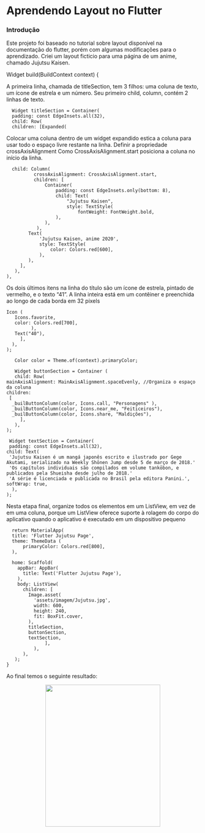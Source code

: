 # Aprendendo Layout no Flutter


### Introdução

Este projeto foi baseado no tutorial sobre layout disponível na documentação do flutter, porém com algumas modificações para o aprendizado. 
Criei um layout ficticio para uma página de um anime, chamado Jujutsu Kaisen.


Widget build(BuildContext context) { 

A primeira linha, chamada de titleSection, tem 3 filhos: uma coluna de texto, um ícone de estrela e um número. 
Seu primeiro child, column, contém 2 linhas de texto.

      Widget titleSection = Container(
      padding: const EdgeInsets.all(32),
      child: Row(
      children: [Expanded(         

Colocar uma coluna dentro de um widget expandido estica a coluna para usar todo o espaço livre restante na linha. Definir a propriedade crossAxisAlignment 
Como CrossAxisAlignment.start posiciona a coluna no início da linha.         
		  
      child: Column(
              crossAxisAlignment: CrossAxisAlignment.start, 
              children: [
                  Container(
                      padding: const EdgeInsets.only(bottom: 8),
                      child: Text(
                          "Jujutsu Kaisen",
                          style: TextStyle(
                              fontWeight: FontWeight.bold,
                      ),
                  ),
               ),
            Text(
                'Jujutsu Kaisen, anime 2020',
                style: TextStyle(
                    color: Colors.red[600],
                ),
            ),
         ],
       ),
    ),    
    
    
 Os dois últimos itens na linha do título são um ícone de estrela, pintado de vermelho, e o texto “41”. 
 A linha inteira está em um contêiner e preenchida ao longo de cada borda em 32 pixels
        
	Icon (
       Icons.favorite,
       color: Colors.red[700],
             ),
       Text("40"),   
         ],
      ),
    );  

       Color color = Theme.of(context).primaryColor;

       Widget buttonSection = Container (
       child: Row(
    mainAxisAlignment: MainAxisAlignment.spaceEvenly, //Organiza o espaço da coluna
    children: 
     [
      _builButtonColumn(color, Icons.call, "Personagens" ),
      _builButtonColumn(color, Icons.near_me, "Feiticeiros"),
      _builButtonColumn(color, Icons.share, "Maldições"),
         ],
       ),
    );

     Widget textSection = Container(
     padding: const EdgeInsets.all(32),
    child: Text(  
     'Jujutsu Kaisen é um mangá japonês escrito e ilustrado por Gege Akutami, serializado na Weekly Shōnen Jump desde 5 de março de 2018.' 
     'Os capítulos individuais são compilados em volume tankōbon, e publicados pela Shueisha desde julho de 2018.' 
     'A série é licenciada e publicada no Brasil pela editora Panini.',    
    softWrap: true,
      ),    
    );

Nesta etapa final, organize todos os elementos em um ListView, em vez de em uma coluna, porque um ListView oferece suporte à rolagem  do corpo do aplicativo quando o aplicativo é executado em um dispositivo pequeno

      return MaterialApp(
      title: 'Flutter Jujutsu Page',
      theme: ThemeData (
          primaryColor: Colors.red[800],
      ),
     
      home: Scaffold(
        appBar: AppBar(
          title: Text('Flutter Jujutsu Page'),
        ),
        body: ListView(
          children: [
            Image.asset(
              'assets/imagem/Jujutsu.jpg',
              width: 600,
              height: 240,
              fit: BoxFit.cover,
            ),
            titleSection,
            buttonSection,
            textSection,
                  ],
              ),
          ),
       );
    }
    
Ao final temos o seguinte resultado: 

<p align="center">
  <img width="300" height="370" src= "https://user-images.githubusercontent.com/62472486/105646794-a7dc7580-5e80-11eb-8961-402e57a9442f.png">
</p>


